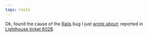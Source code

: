 ```yaml
---
tags: rails
---
```


Ok, found the cause of the [Rails](/wiki/Rails) bug I just [wrote about](/twitter/512); reported in [Lighthouse ticket 6028](https://rails.lighthouseapp.com/projects/8994/tickets/6028).
